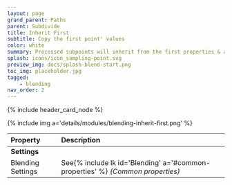 ```yaml
---
layout: page
grand_parent: Paths
parent: Subdivide
title: Inherit First
subtitle: Copy the first point' values
color: white
summary: Processed subpoints will inherit from the first properties & attributes. Nothing fancy about it.
splash: icons/icon_sampling-point.svg
preview_img: docs/splash-blend-start.png
toc_img: placeholder.jpg
tagged: 
    - blending
nav_order: 2
---
```


{% include header_card_node %}

{% include img a='details/modules/blending-inherit-first.png' %} 

| Property       | Description          |
|:-------------|:------------------|
|**Settings**||
| Blending Settings           | See{% include lk id='Blending' a='#common-properties' %} *(Common properties)* |
